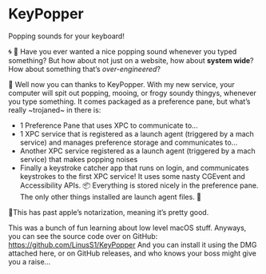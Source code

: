 # KeyPopper
Popping sounds for your keyboard!

🌀 🍿 Have you ever wanted a nice popping sound whenever you typed something? But how about not just on a website, how about **system wide**? How about something that’s _over-engineered_? 

🎹 Well now you can thanks to KeyPopper. With my new service, your computer will spit out popping, mooing, or frogy soundy thingys, whenever you type something. 
It comes packaged as a preference pane, but what’s really ~trojaned~ in there is:
 - 1 Preference Pane that uses XPC to communicate to…
 - 1 XPC service that is registered as a launch agent (triggered by a mach service) and manages preference storage and communicates to…
 - Another XPC service registered as a launch agent (triggered by a mach service) that makes popping noises
 - Finally a keystroke catcher app that runs on login, and communicates keystrokes to the first XPC service! It uses some nasty CGEvent and Accessibility APIs.
📦 Everything is stored nicely in the preference pane. The only other things installed are launch agent files. 🎁

🦩This has past apple’s notarization, meaning it’s pretty good.

This was a bunch of fun learning about low level macOS stuff. Anyways, you can see the source code over on GitHub: https://github.com/LinusS1/KeyPopper
And you can install it using the DMG attached here, or on GitHub releases, and who knows your boss might give you a raise…
